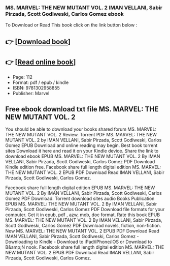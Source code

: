 ### MS. MARVEL: THE NEW MUTANT VOL. 2 IMAN VELLANI, Sabir Pirzada, Scott Godlweski, Carlos Gomez ebook

To Download or Read This book click on the link button below :

## 👉  [**[Download book](http://ebooksharez.info/download.php?group=book&from=github.com&id=721166&lnk=1081 "Download book")**]

## 👉  [**[Read online book](http://ebooksharez.info/download.php?group=book&from=github.com&id=721166&lnk=1081 "Read online book")**]


* Page: 112
* Format: pdf / epub / kindle
* ISBN: 9781302958855
* Publisher: Marvel



## Free ebook download txt file MS. MARVEL: THE NEW MUTANT VOL. 2


You should be able to download your books shared forum MS. MARVEL: THE NEW MUTANT VOL. 2 Review. Torrent PDF MS. MARVEL: THE NEW MUTANT VOL. 2 by IMAN VELLANI, Sabir Pirzada, Scott Godlweski, Carlos Gomez EPUB Download and online reading may begin. Best book torrent sites Download it here and read it on your Kindle device. Share the link to download ebook EPUB MS. MARVEL: THE NEW MUTANT VOL. 2 By IMAN VELLANI, Sabir Pirzada, Scott Godlweski, Carlos Gomez PDF Download Kindle edition free. Facebook share full length digital edition MS. MARVEL: THE NEW MUTANT VOL. 2 EPUB PDF Download Read IMAN VELLANI, Sabir Pirzada, Scott Godlweski, Carlos Gomez.

Facebook share full length digital edition EPUB MS. MARVEL: THE NEW MUTANT VOL. 2 By IMAN VELLANI, Sabir Pirzada, Scott Godlweski, Carlos Gomez PDF Download. Torrent download sites audio Books Publication EPUB MS. MARVEL: THE NEW MUTANT VOL. 2 By IMAN VELLANI, Sabir Pirzada, Scott Godlweski, Carlos Gomez PDF Download file formats for your computer. Get it in epub, pdf , azw, mob, doc format. Rate this book EPUB MS. MARVEL: THE NEW MUTANT VOL. 2 By IMAN VELLANI, Sabir Pirzada, Scott Godlweski, Carlos Gomez PDF Download novels, fiction, non-fiction. New MS. MARVEL: THE NEW MUTANT VOL. 2 EPUB PDF Download Read IMAN VELLANI, Sabir Pirzada, Scott Godlweski, Carlos Gomez - Downloading to Kindle - Download to iPad/iPhone/iOS or Download to B&amp;amp;N nook. Facebook share full length digital edition MS. MARVEL: THE NEW MUTANT VOL. 2 EPUB PDF Download Read IMAN VELLANI, Sabir Pirzada, Scott Godlweski, Carlos Gomez.





